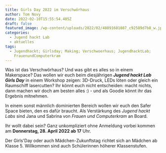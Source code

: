 ```yaml
---
title: Girls Day 2022 im Verschwörhaus
author: Tom Novy
date: 2022-02-10T15:55:54.405Z
draft: false
featured_image: /wp-content/uploads/2022/02/48091601087_c92589d7b8_w.jpg
categories:
  - Jugend hackt Lab
  - aktuelles
tags:
  - Jugendhackt; Girlsday; Making; Verschwoerhaus; JugendhacktLab;
    FrauenundComputerkram
---
```

Was ist das Verschwörhaus? Und was gibt es alles so in einem Makerspace? Das wollen wir euch beim diesjährigen ***Jugend hackt Lab Girls Day*** in einem Workshop zeigen: 3D-Druck, LEDs löten oder gleich ein Raumschiff lasercutten? Ihr könnt euch nicht entscheiden: macht nichts, dann machen wir doch am besten alles :) - und als Goodie könnt ihr das Ergebnis mitnehmen. 

In einem sonst männlich dominierten Bereich wollen wir euch den Safer Space bieten, den es dafür braucht. Als Verstärkung des *Jugend hackt Labs* sind Jana und Sabrina von *Frauen und Computerkram* an Board. 

Ihr wollt dabei sein? Ganz unkompliziert ohne Anmeldung vorbei kommen am **Donnerstag, 28. April 2022 ab 17** Uhr. 

Der Girls'Day oder auch Mädchen-Zukunftstag richtet sich an Mädchen ab Klasse 5. Willkommen sind auch Schülerinnen höherer Klassenstufen.